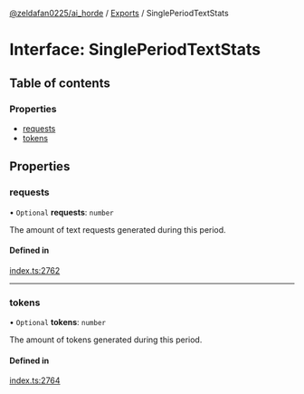 [@zeldafan0225/ai_horde](../README.md) / [Exports](../modules.md) / SinglePeriodTextStats

# Interface: SinglePeriodTextStats

## Table of contents

### Properties

- [requests](SinglePeriodTextStats.md#requests)
- [tokens](SinglePeriodTextStats.md#tokens)

## Properties

### requests

• `Optional` **requests**: `number`

The amount of text requests generated during this period.

#### Defined in

[index.ts:2762](https://github.com/ZeldaFan0225/ai_horde/blob/d340ba6/index.ts#L2762)

___

### tokens

• `Optional` **tokens**: `number`

The amount of tokens generated during this period.

#### Defined in

[index.ts:2764](https://github.com/ZeldaFan0225/ai_horde/blob/d340ba6/index.ts#L2764)
